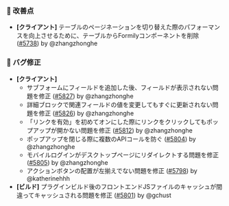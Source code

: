### 🚀 改善点

* **[クライアント]** テーブルのページネーションを切り替えた際のパフォーマンスを向上させるために、テーブルからFormilyコンポーネントを削除 ([#5738](https://github.com/nocobase/nocobase/pull/5738)) by @zhangzhonghe

### 🐛 バグ修正

* **[クライアント]**
  * サブフォームにフィールドを追加した後、フィールドが表示されない問題を修正 ([#5827](https://github.com/nocobase/nocobase/pull/5827)) by @zhangzhonghe
  * 詳細ブロックで関連フィールドの値を変更してもすぐに更新されない問題を修正 ([#5826](https://github.com/nocobase/nocobase/pull/5826)) by @zhangzhonghe
  * 「リンクを有効」を初めてオンにした際にリンクをクリックしてもポップアップが開かない問題を修正 ([#5812](https://github.com/nocobase/nocobase/pull/5812)) by @zhangzhonghe
  * ポップアップを閉じる際に複数のAPIコールを防ぐ ([#5804](https://github.com/nocobase/nocobase/pull/5804)) by @zhangzhonghe
  * モバイルログインがデスクトップページにリダイレクトする問題を修正 ([#5805](https://github.com/nocobase/nocobase/pull/5805)) by @zhangzhonghe
  * アクションボタンの配置が左揃えでない問題を修正 ([#5798](https://github.com/nocobase/nocobase/pull/5798)) by @katherinehhh
* **[ビルド]** プラグインビルド後のフロントエンドJSファイルのキャッシュが間違ってキャッシュされる問題を修正 ([#5801](https://github.com/nocobase/nocobase/pull/5801)) by @gchust

